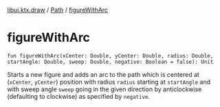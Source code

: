 [libui.ktx.draw](../index.md) / [Path](index.md) / [figureWithArc](./figure-with-arc.md)

# figureWithArc

`fun figureWithArc(xCenter: Double, yCenter: Double, radius: Double, startAngle: Double, sweep: Double, negative: Boolean = false): Unit`

Starts a new figure and adds an arc to the path which is centered at (`xCenter`, `yCenter`) position
with radius `radius` starting at `startAngle` and with sweep angle `sweep` going in the given direction
by anticlockwise (defaulting to clockwise) as specified by `negative`.


